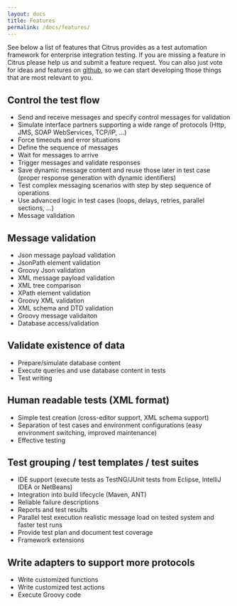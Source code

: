 ```yaml
---
layout: docs
title: Features
permalink: /docs/features/
---
```


See below a list of features that Citrus provides as a test automation framework for enterprise integration testing. 
If you are missing a feature in Citrus please help us and submit a feature request. You can also just vote for ideas 
and features on [github](http://github.com/citrusframework/citrus/issues), so we can start developing those things that 
are most relevant to you.

## Control the test flow

- Send and receive messages and specify control messages for validation
- Simulate interface partners supporting a wide range of protocols (Http, JMS, SOAP WebServices, TCP/IP, ...)
- Force timeouts and error situations
- Define the sequence of messages
- Wait for messages to arrive
- Trigger messages and validate responses
- Save dynamic message content and reuse those later in test case (proper response generation with dynamic identifiers)
- Test complex messaging scenarios with step by step sequence of operations
- Use advanced logic in test cases (loops, delays, retries, parallel sections, ...)
- Message validation

## Message validation

- Json message payload validation
- JsonPath element validation
- Groovy Json validation
- XML message payload validation
- XML tree comparison
- XPath element validation
- Groovy XML validation
- XML schema and DTD validation
- Groovy message validaiton
- Database access/validation

## Validate existence of data

- Prepare/simulate database content
- Execute queries and use database content in tests
- Test writing

## Human readable tests (XML format)

- Simple test creation (cross-editor support, XML schema support)
- Separation of test cases and environment configurations (easy environment switching, improved maintenance)
- Effective testing

## Test grouping / test templates / test suites

- IDE support (execute tests as TestNG/JUnit tests from Eclipse, IntelliJ IDEA or NetBeans)
- Integration into build lifecycle (Maven, ANT)
- Reliable failure descriptions
- Reports and test results
- Parallel test execution realistic message load on tested system and faster test runs
- Provide test plan and document test coverage
- Framework extensions

## Write adapters to support more protocols

- Write customized functions
- Write customized test actions
- Execute Groovy code
